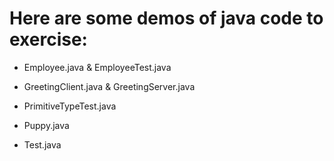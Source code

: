 # Here are some demos of java code to exercise:

* Employee.java & EmployeeTest.java

* GreetingClient.java & GreetingServer.java

* PrimitiveTypeTest.java

* Puppy.java

* Test.java






